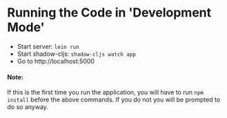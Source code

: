 # Running the Code in 'Development Mode' 

- Start server: `lein run`
- Start shadow-cljs: `shadow-cljs watch app`
- Go to http://localhost:5000



#### Note:
If this is the first time you run the application, you will have to run
```npm install``` before the above commands. If you do not you will be 
prompted to do so anyway.

